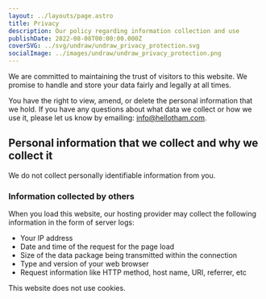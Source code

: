 ```yaml
---
layout: ../layouts/page.astro
title: Privacy
description: Our policy regarding information collection and use
publishDate: 2022-08-08T00:00:00.000Z
coverSVG: ../svg/undraw/undraw_privacy_protection.svg
socialImage: ../images/undraw/undraw_privacy_protection.png
---
```


We are committed to maintaining the trust of visitors to this website. We promise to handle and store your data fairly and legally at all times.

You have the right to view, amend, or delete the personal information that we hold. If you have any questions about what data we collect or how we use it, please let us know by emailing: info@hellotham.com.

## Personal information that we collect and why we collect it

We do not collect personally identifiable information from you.

### Information collected by others

When you load this website, our hosting provider may collect the following information in the form of server logs:

- Your IP address
- Date and time of the request for the page load
- Size of the data package being transmitted within the connection
- Type and version of your web browser
- Request information like HTTP method, host name, URI, referrer, etc

This website does not use cookies.
